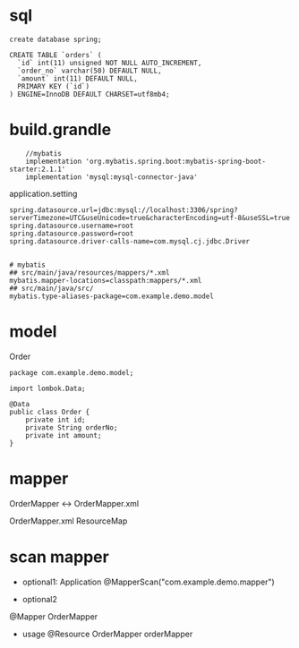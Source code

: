 # sql
```
create database spring;

CREATE TABLE `orders` (
  `id` int(11) unsigned NOT NULL AUTO_INCREMENT,
  `order_no` varchar(50) DEFAULT NULL,
  `amount` int(11) DEFAULT NULL,
  PRIMARY KEY (`id`)
) ENGINE=InnoDB DEFAULT CHARSET=utf8mb4;

```

# build.grandle
```
    //mybatis
    implementation 'org.mybatis.spring.boot:mybatis-spring-boot-starter:2.1.1'
    implementation 'mysql:mysql-connector-java'
```

application.setting

```
spring.datasource.url=jdbc:mysql://localhost:3306/spring?serverTimezone=UTC&useUnicode=true&characterEncoding=utf-8&useSSL=true
spring.datasource.username=root
spring.datasource.password=root
spring.datasource.driver-calls-name=com.mysql.cj.jdbc.Driver


# mybatis
## src/main/java/resources/mappers/*.xml
mybatis.mapper-locations=classpath:mappers/*.xml
## src/main/java/src/
mybatis.type-aliases-package=com.example.demo.model
```

# model
Order
```
package com.example.demo.model;

import lombok.Data;

@Data
public class Order {
    private int id;
    private String orderNo;
    private int amount;
}
```


# mapper
OrderMapper <-> OrderMapper.xml

OrderMapper.xml
ResourceMap


# scan mapper
- optional1: Application
@MapperScan("com.example.demo.mapper")

- optional2

@Mapper
OrderMapper

- usage
@Resource
OrderMapper orderMapper


